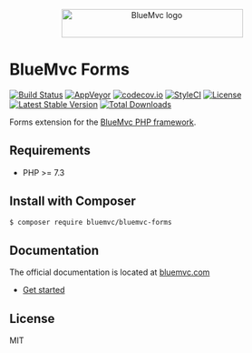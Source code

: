 <p align="center">
   <img src="https://cdn.bluemvc.net/img/logo-320x50.png" width="320" height="50" alt="BlueMvc logo">
</p>

# BlueMvc Forms

[![Build Status](https://travis-ci.org/themichaelhall/bluemvc-forms.svg?branch=master)](https://travis-ci.org/themichaelhall/bluemvc-forms)
[![AppVeyor](https://ci.appveyor.com/api/projects/status/github/themichaelhall/bluemvc-forms?branch=master&svg=true)](https://ci.appveyor.com/project/themichaelhall/bluemvc-forms/branch/master)
[![codecov.io](https://codecov.io/gh/themichaelhall/bluemvc-forms/coverage.svg?branch=master)](https://codecov.io/gh/themichaelhall/bluemvc-forms?branch=master)
[![StyleCI](https://styleci.io/repos/89946368/shield?style=flat)](https://styleci.io/repos/89946368)
[![License](https://poser.pugx.org/bluemvc/bluemvc-forms/license)](https://packagist.org/packages/bluemvc/bluemvc-forms)
[![Latest Stable Version](https://poser.pugx.org/bluemvc/bluemvc-forms/v/stable)](https://packagist.org/packages/bluemvc/bluemvc-forms)
[![Total Downloads](https://poser.pugx.org/bluemvc/bluemvc-forms/downloads)](https://packagist.org/packages/bluemvc/bluemvc-forms)

Forms extension for the [BlueMvc PHP framework](https://github.com/themichaelhall/bluemvc).

## Requirements

- PHP >= 7.3

## Install with Composer

``` bash
$ composer require bluemvc/bluemvc-forms
```

## Documentation

The official documentation is located at [bluemvc.com](https://bluemvc.com/)

- [Get started](https://bluemvc.com/tutorials/get-started/)

## License

MIT